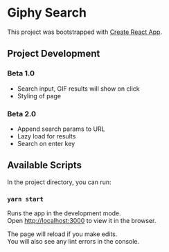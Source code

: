 # Giphy Search

This project was bootstrapped with [Create React App](https://github.com/facebook/create-react-app).

## Project Development 

### Beta 1.0 
- Search input, GIF results will show on click
- Styling of page 

### Beta 2.0 
- Append search params to URL
- Lazy load for results 
- Search on enter key

## Available Scripts

In the project directory, you can run:

### `yarn start`

Runs the app in the development mode.\
Open [http://localhost:3000](http://localhost:3000) to view it in the browser.

The page will reload if you make edits.\
You will also see any lint errors in the console.
